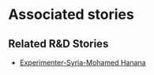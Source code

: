# Associated stories

<!-- !!DO NOT REMOVE!! start autogenerated hyperlinks -->
## Related R&D Stories
- [Experimenter-Syria-Mohamed Hanana](/stories/?doc=Experimenters_SYR)
<!-- !!DO NOT REMOVE!! end autogenerated hyperlinks -->